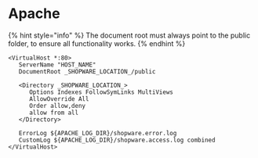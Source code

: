 # Apache

{% hint style="info" %}
The document root must always point to the public folder, to ensure all functionality works.
{% endhint %}

```text
<VirtualHost *:80>
   ServerName "HOST_NAME"
   DocumentRoot _SHOPWARE_LOCATION_/public

   <Directory _SHOPWARE_LOCATION_>
      Options Indexes FollowSymLinks MultiViews
      AllowOverride All
      Order allow,deny
      allow from all
   </Directory>

   ErrorLog ${APACHE_LOG_DIR}/shopware.error.log
   CustomLog ${APACHE_LOG_DIR}/shopware.access.log combined
</VirtualHost>
```

